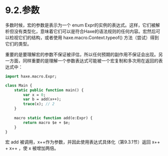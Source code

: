 # 9.2.参数

多数时候，宏的参数是表示为一个 enum Expr的实例的表达式。这样，它们被解析但没有类型化，意味着它们可以是符合Haxe的语法规则的任何内容。宏然后可以检视它们的结构，或者使用 haxe.macro.Context.typeof() 方法（尝试）得到它们的类型。

重要的是要理解宏的参数不保证被评估，所以任何预期的副作用不保证会出现。另一方面，同样重要的是理解一个参数表达式可能被一个宏复制和多次用在返回的表达式中：

```haxe
import haxe.macro.Expr; 

class Main { 
    static public function main() { 
        var x = 0; 
        var b = add(x++); 
        trace(x); // 2 
    }
    
    macro static function add(e:Expr) { 
        return macro $e + $e; 
    } 
} 
```

宏 add 被调用，x++作为参数，并因此使用表达式具体化（第9.3.1节）返回 x++ + x++ ，使 x 被增加两倍。

